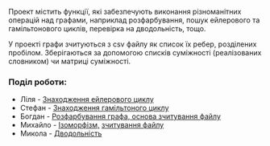 Проект містить функції, які забезпечують виконання різноманітних операцій над графами,
наприклад розфарбування, пошук ейлерового та гамільтонового циклів,
перевірка на дводольність, тощо.

У проекті графи зчитуються з csv файлу як список їх ребер, розділених пробілом.
Зберігаються за допомогою списків суміжності (реалізованих словником) чи матриці суміжності.

### Поділ роботи:
- Ліля - [Знаходження ейлерового циклу](https://github.com/bohdanhlovatskyi/dm_project/tree/main/euler_cycle)
- Стефан - [Знаходження гамільтоного циклу](https://github.com/bohdanhlovatskyi/dm_project/tree/main/hamiltonian)
- Богдан - [Розфарбування графа, основа зчитування файлу](https://github.com/bohdanhlovatskyi/dm_project/tree/main/colouring)
- Михайло - [Ізоморфізм,](https://github.com/michael-2956/graph-isomorphism) [ зчитування файлу](https://github.com/bohdanhlovatskyi/dm_project/blob/main/graph_io.py)
- Микола - [Дводольність](https://github.com/bohdanhlovatskyi/dm_project/tree/main/duality)
